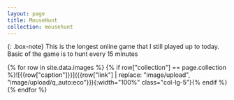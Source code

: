 ```yaml
---
layout: page
title: MouseHunt
collection: mousehunt
---
```


{: .box-note}
This is the longest online game that I still played up to today. Basic of the game is to hunt every 15 minutes

{% for row in site.data.images %}
{% if row["collection"] == page.collection %}![{{row["caption"]}}]({{row["link"] | replace: "image/upload", "image/upload/q_auto:eco"}}){:width="100%" class="col-lg-5"}{% endif %}{% endfor %}